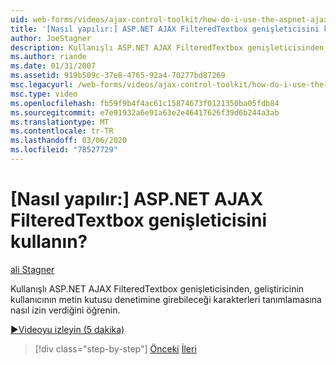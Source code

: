 ```yaml
---
uid: web-forms/videos/ajax-control-toolkit/how-do-i-use-the-aspnet-ajax-filteredtextbox-extender
title: '[Nasıl yapılır:] ASP.NET AJAX FilteredTextbox genişleticisini kullanın? | Microsoft Docs'
author: JoeStagner
description: Kullanışlı ASP.NET AJAX FilteredTextbox genişleticisinden, geliştiricinin kullanıcının metin kutusu denetimine girebileceği karakterleri tanımlamasına nasıl izin verdiğini öğrenin.
ms.author: riande
ms.date: 01/31/2007
ms.assetid: 919b509c-37e8-4765-92a4-70277bd87269
msc.legacyurl: /web-forms/videos/ajax-control-toolkit/how-do-i-use-the-aspnet-ajax-filteredtextbox-extender
msc.type: video
ms.openlocfilehash: fb59f9b4f4ac61c15874673f0121350ba05fdb84
ms.sourcegitcommit: e7e91932a6e91a63e2e46417626f39d6b244a3ab
ms.translationtype: MT
ms.contentlocale: tr-TR
ms.lasthandoff: 03/06/2020
ms.locfileid: "78527729"
---
```

# <a name="how-do-i-use-the-aspnet-ajax-filteredtextbox-extender"></a>[Nasıl yapılır:] ASP.NET AJAX FilteredTextbox genişleticisini kullanın?

[ali Stagner](https://github.com/JoeStagner)

Kullanışlı ASP.NET AJAX FilteredTextbox genişleticisinden, geliştiricinin kullanıcının metin kutusu denetimine girebileceği karakterleri tanımlamasına nasıl izin verdiğini öğrenin.

[&#9654;Videoyu izleyin (5 dakika)](https://channel9.msdn.com/Blogs/ASP-NET-Site-Videos/how-do-i-use-the-aspnet-ajax-filteredtextbox-extender)

> [!div class="step-by-step"]
> [Önceki](how-do-i-use-the-aspnet-ajax-dynamicpopulate-extender.md)
> [İleri](how-do-i-use-the-aspnet-ajax-hovermenu-extender.md)

